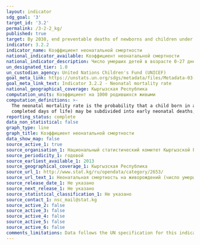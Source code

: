 ```yaml
---
layout: indicator
sdg_goal: '3'
target_id: '3.2'
permalink: /3-2-2_kg/
published: true
target: By 2030, end preventable deaths of newborns and children under 5 years of age, with all countries aiming to reduce neonatal mortality to at least as low as 12 per 1,000 live births and under-5 mortality to at least as low as 25 per 1,000 live births
indicator: 3.2.2
indicator_name: Коэффициент неонатальной смертности
national_indicator_available: Коэффициент неонатальной смертности
national_indicator_description: Число умерших детей в возрасте 0-27 дней на 1000 родившихся живыми
un_designated_tier: 1.0
un_custodian_agency: United Nations Children's Fund (UNICEF)
goal_meta_link: https://unstats.un.org/sdgs/metadata/files/Metadata-03-02-02.pdf
goal_meta_link_text: Indicator 3.2.2 - Neonatal mortality rate
national_geographical_coverage: Кыргызская Республика
computation_units: Коэффициент на 1000 родившихся живыми
computation_definitions: >-
  The neonatal mortality rate is the probability that a child born in a specific year or period will die before reaching 28 completed days of life, if subject to the age-specific mortality rates of that period, expressed per 1,000 live births. Neonatal deaths (deaths during the first 28
  completed days of life) may be subdivided into early neonatal deaths, occurring during the first 7 days of life, and late neonatal deaths, occurring after the 7th day but before the 28th completed day of life.
reporting_status: complete
data_non_statistical: false
graph_type: line
graph_title: Коэффициент неонатальной смертности
data_show_map: false
source_active_1: true
source_organisation_1: Национальный статистический комитет Кыргызской Республики
source_periodicity_1: годовой
source_earliest_available_1: 2013
source_geographical_coverage_1: Кыргызская Республика
source_url_1: http://www.stat.kg/ru/opendata/category/2653/
source_url_text_1: Неонатальная смертность на живорождений (число умерших детей в возрасте 0-27 дней на 1000 родившихся живыми)
source_release_date_1: Не указано
source_next_release_1: Не указано
source_statistical_classification_1: Не указано
source_contact_1: nsc_mail@stat.kg
source_active_2: false
source_active_3: false
source_active_4: false
source_active_5: false
source_active_6: false
comments_limitations: Data follows the UN specification for this indicator. This indicator has not been identified in collaboration with topic experts.
---
```

